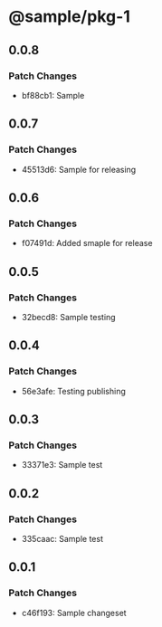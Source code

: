 # @sample/pkg-1

## 0.0.8

### Patch Changes

- bf88cb1: Sample

## 0.0.7

### Patch Changes

- 45513d6: Sample for releasing

## 0.0.6

### Patch Changes

- f07491d: Added smaple for release

## 0.0.5

### Patch Changes

- 32becd8: Sample testing

## 0.0.4

### Patch Changes

- 56e3afe: Testing publishing

## 0.0.3

### Patch Changes

- 33371e3: Sample test

## 0.0.2

### Patch Changes

- 335caac: Sample test

## 0.0.1

### Patch Changes

- c46f193: Sample changeset

